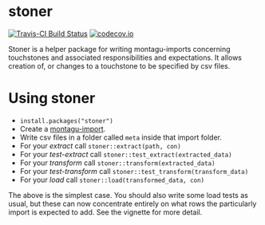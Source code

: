 # stoner

[![Travis-CI Build Status](https://travis-ci.org/vimc/stoner.svg?branch=master)](https://travis-ci.org/vimc/stoner)
[![codecov.io](https://codecov.io/github/vimc/stoner/coverage.svg?branch=master)](https://codecov.io/github/vimc/stoner?branch=master)

Stoner is a helper package for writing montagu-imports concerning touchstones and associated responsibilities and 
expectations. It allows creation of, or changes to a touchstone to be specified by csv files.

# Using stoner

* `install.packages("stoner")`
* Create a [montagu-import](https://github.com/vimc/montagu-imports).
* Write csv files in a folder called `meta` inside that import folder.
* For your *extract* call `stoner::extract(path, con)`
* For your *test-extract* call `stoner::test_extract(extracted_data)`
* For your *transform* call `stoner::transform(extracted_data)`
* For your *test-transform* call `stoner::test_transform(transform_data)`
* For your *load* call `stoner::load(transformed_data, con)`

The above is the simplest case. You should also write some load tests as usual,
but these can now concentrate entirely on what rows the particularly import is
expected to add. See the vignette for more detail.


